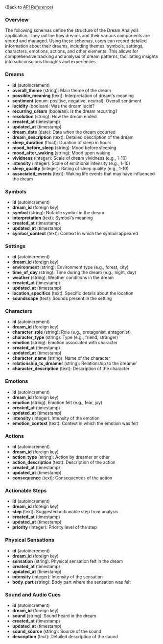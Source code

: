 (Back to [API Reference](../README.md))

### Overview
The following schemas define the structure of the Dream Analysis application. They outline how dreams and their various components are stored and managed. Using these schemas, users can record detailed information about their dreams, including themes, symbols, settings, characters, emotions, actions, and other elements. This allows for comprehensive tracking and analysis of dream patterns, facilitating insights into subconscious thoughts and experiences.

### Dreams
- **id** (autoincrement)
- **overall_theme** (string): Main theme of the dream
- **possible_meaning** (text): Interpretation of dream's meaning
- **sentiment** (enum: positive, negative, neutral): Overall sentiment
- **lucidity** (boolean): Was the dream lucid?
- **recurring_dream** (boolean): Is the dream recurring?
- **resolution** (string): How the dream ended
- **created_at** (timestamp)
- **updated_at** (timestamp)
- **dream_date** (date): Date when the dream occurred
- **dream_description** (text): Detailed description of the dream
- **sleep_duration** (float): Duration of sleep in hours
- **mood_before_sleep** (string): Mood before sleeping
- **mood_after_waking** (string): Mood upon waking
- **vividness** (integer): Scale of dream vividness (e.g., 1-10)
- **intensity** (integer): Scale of emotional intensity (e.g., 1-10)
- **sleep_quality** (integer): Rating of sleep quality (e.g., 1-10)
- **associated_events** (text): Waking life events that may have influenced the dream

### Symbols
- **id** (autoincrement)
- **dream_id** (foreign key)
- **symbol** (string): Notable symbol in the dream
- **interpretation** (text): Symbol's meaning
- **created_at** (timestamp)
- **updated_at** (timestamp)
- **symbol_context** (text): Context in which the symbol appeared

### Settings
- **id** (autoincrement)
- **dream_id** (foreign key)
- **environment** (string): Environment type (e.g., forest, city)
- **time_of_day** (string): Time during the dream (e.g., night, day)
- **weather** (string): Weather conditions in the dream
- **created_at** (timestamp)
- **updated_at** (timestamp)
- **location_specifics** (text): Specific details about the location
- **soundscape** (text): Sounds present in the setting

### Characters
- **id** (autoincrement)
- **dream_id** (foreign key)
- **character_role** (string): Role (e.g., protagonist, antagonist)
- **character_type** (string): Type (e.g., friend, stranger)
- **emotion** (string): Emotion associated with character
- **created_at** (timestamp)
- **updated_at** (timestamp)
- **character_name** (string): Name of the character
- **relationship_to_dreamer** (string): Relationship to the dreamer
- **character_description** (text): Description of the character

### Emotions
- **id** (autoincrement)
- **dream_id** (foreign key)
- **emotion** (string): Emotion felt (e.g., fear, joy)
- **created_at** (timestamp)
- **updated_at** (timestamp)
- **intensity** (integer): Intensity of the emotion
- **emotion_context** (text): Context in which the emotion was felt

### Actions
- **id** (autoincrement)
- **dream_id** (foreign key)
- **action_type** (string): Action by dreamer or other
- **action_description** (text): Description of the action
- **created_at** (timestamp)
- **updated_at** (timestamp)
- **consequence** (text): Consequences of the action

### Actionable Steps
- **id** (autoincrement)
- **dream_id** (foreign key)
- **step** (text): Suggested actionable step from analysis
- **created_at** (timestamp)
- **updated_at** (timestamp)
- **priority** (integer): Priority level of the step

### Physical Sensations
- **id** (autoincrement)
- **dream_id** (foreign key)
- **sensation** (string): Physical sensation felt in the dream
- **created_at** (timestamp)
- **updated_at** (timestamp)
- **intensity** (integer): Intensity of the sensation
- **body_part** (string): Body part where the sensation was felt

### Sound and Audio Cues
- **id** (autoincrement)
- **dream_id** (foreign key)
- **sound** (string): Sound heard in the dream
- **created_at** (timestamp)
- **updated_at** (timestamp)
- **sound_source** (string): Source of the sound
- **description** (text): Detailed description of the sound
